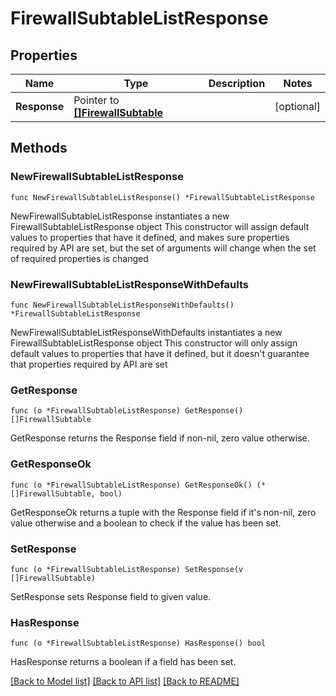 # FirewallSubtableListResponse

## Properties

Name | Type | Description | Notes
------------ | ------------- | ------------- | -------------
**Response** | Pointer to [**[]FirewallSubtable**](FirewallSubtable.md) |  | [optional] 

## Methods

### NewFirewallSubtableListResponse

`func NewFirewallSubtableListResponse() *FirewallSubtableListResponse`

NewFirewallSubtableListResponse instantiates a new FirewallSubtableListResponse object
This constructor will assign default values to properties that have it defined,
and makes sure properties required by API are set, but the set of arguments
will change when the set of required properties is changed

### NewFirewallSubtableListResponseWithDefaults

`func NewFirewallSubtableListResponseWithDefaults() *FirewallSubtableListResponse`

NewFirewallSubtableListResponseWithDefaults instantiates a new FirewallSubtableListResponse object
This constructor will only assign default values to properties that have it defined,
but it doesn't guarantee that properties required by API are set

### GetResponse

`func (o *FirewallSubtableListResponse) GetResponse() []FirewallSubtable`

GetResponse returns the Response field if non-nil, zero value otherwise.

### GetResponseOk

`func (o *FirewallSubtableListResponse) GetResponseOk() (*[]FirewallSubtable, bool)`

GetResponseOk returns a tuple with the Response field if it's non-nil, zero value otherwise
and a boolean to check if the value has been set.

### SetResponse

`func (o *FirewallSubtableListResponse) SetResponse(v []FirewallSubtable)`

SetResponse sets Response field to given value.

### HasResponse

`func (o *FirewallSubtableListResponse) HasResponse() bool`

HasResponse returns a boolean if a field has been set.


[[Back to Model list]](../README.md#documentation-for-models) [[Back to API list]](../README.md#documentation-for-api-endpoints) [[Back to README]](../README.md)


